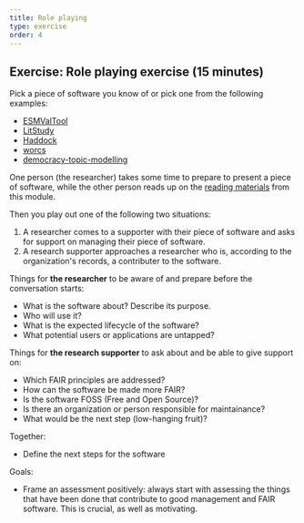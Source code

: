 ```yaml
---
title: Role playing
type: exercise
order: 4
---
```


## Exercise: Role playing exercise (15 minutes)
Pick a piece of software you know of or pick one from the following examples:

- [ESMValTool](https://research-software-directory.org/software/esmvaltool)
- [LitStudy](https://research-software-directory.org/software/litstudy)
- [Haddock](https://research-software-directory.org/software/haddock3)
- [worcs](https://cjvanlissa.github.io/worcs/index.html)
- [democracy-topic-modelling](https://research-software-directory.org/software/democracy-topic-modelling)


One person (the researcher) takes some time to prepare to present a piece of software, while the other person reads up on the [reading materials](reading.md) from this module. 

Then you play out one of the following two situations:

1. A researcher comes to a supporter with their piece of software and asks for support on managing their piece of software.
2. A research supporter approaches a researcher who is, according to the organization's records, a contributer to the software.

Things for **the researcher** to be aware of and prepare before the conversation starts:

- What is the software about? Describe its purpose.
- Who will use it? 
- What is the expected lifecycle of the software?
- What potential users or applications are untapped?

Things for **the research supporter** to ask about and be able to give support on:

- Which FAIR principles are addressed?
- How can the software be made more FAIR?
- Is the software FOSS (Free and Open Source)?
- Is there an organization or person responsible for maintainance?
- What would be the next step (low-hanging fruit)?

Together:

- Define the next steps for the software


Goals:

- Frame an assessment positively: always start with assessing the things that have been done that contribute to good management and FAIR software. This is crucial, as well as motivating.